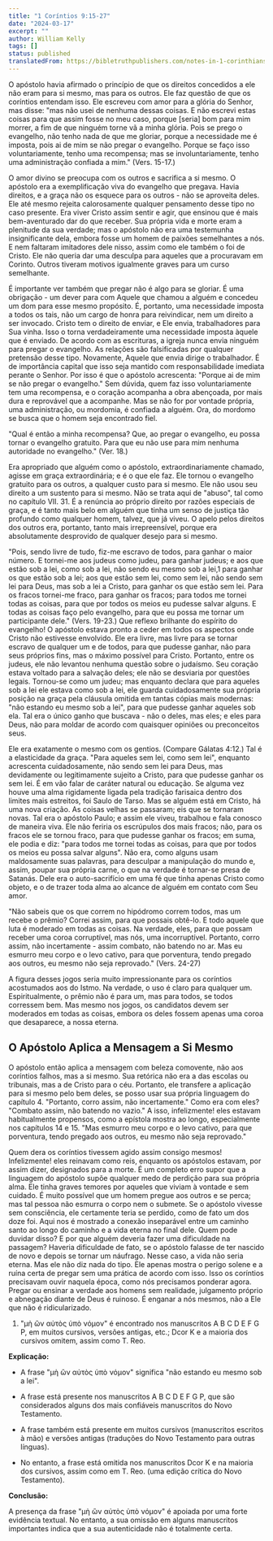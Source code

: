 ```yaml
---
title: "1 Coríntios 9:15-27"
date: "2024-03-17"
excerpt: ""
author: William Kelly
tags: []
status: published
translatedFrom: https://bibletruthpublishers.com/notes-in-1-corinthians-9-15-27/william-kelly-wk/notes-on-1-corinthians/w-kelly/lac143253-lub-16164-5
---
```


O apóstolo havia afirmado o princípio de que os direitos concedidos a
ele não eram para si mesmo, mas para os outros. Ele faz questão de que
os coríntios entendam isso. Ele escreveu com amor para a glória do
Senhor, mas disse: \"mas não usei de nenhuma dessas coisas. E não
escrevi estas coisas para que assim fosse no meu caso, porque \[seria\]
bom para mim morrer, a fim de que ninguém torne vã a minha glória. Pois
se prego o evangelho, não tenho nada de que me gloriar, porque a
necessidade me é imposta, pois ai de mim se não pregar o evangelho.
Porque se faço isso voluntariamente, tenho uma recompensa; mas se
involuntariamente, tenho uma administração confiada a mim.\" (Vers.
15-17.)

O amor divino se preocupa com os outros e sacrifica a si mesmo. O
apóstolo era a exemplificação viva do evangelho que pregava. Havia
direitos, e a graça não os esquece para os outros - não se aproveita
deles. Ele até mesmo rejeita calorosamente qualquer pensamento desse
tipo no caso presente. Era viver Cristo assim sentir e agir, que ensinou
que é mais bem-aventurado dar do que receber. Sua própria vida e morte
eram a plenitude da sua verdade; mas o apóstolo não era uma testemunha
insignificante dela, embora fosse um homem de paixões semelhantes a nós.
E nem faltaram imitadores dele nisso, assim como ele também o foi de
Cristo. Ele não queria dar uma desculpa para aqueles que a procuravam em
Corinto. Outros tiveram motivos igualmente graves para um curso
semelhante.

É importante ver também que pregar não é algo para se gloriar. É uma
obrigação - um dever para com Aquele que chamou a alguém e concedeu um
dom para esse mesmo propósito. É, portanto, uma necessidade imposta a
todos os tais, não um cargo de honra para reivindicar, nem um direito a
ser invocado. Cristo tem o direito de enviar, e Ele envia, trabalhadores
para Sua vinha. Isso o torna verdadeiramente uma necessidade imposta
àquele que é enviado. De acordo com as escrituras, a igreja nunca envia
ninguém para pregar o evangelho. As relações são falsificadas por
qualquer pretensão desse tipo. Novamente, Aquele que envia dirige o
trabalhador. É de importância capital que isso seja mantido com
responsabilidade imediata perante o Senhor. Por isso é que o apóstolo
acrescenta: \"Porque ai de mim se não pregar o evangelho.\" Sem dúvida,
quem faz isso voluntariamente tem uma recompensa, e o coração acompanha
a obra abençoada, por mais dura e reprovável que a acompanhe. Mas se não
for por vontade própria, uma administração, ou mordomia, é confiada a
alguém. Ora, do mordomo se busca que o homem seja encontrado fiel.

\"Qual é então a minha recompensa? Que, ao pregar o evangelho, eu possa
tornar o evangelho gratuito. Para que eu não use para mim nenhuma
autoridade no evangelho.\" (Ver. 18.)

Era apropriado que alguém como o apóstolo, extraordinariamente chamado,
agisse em graça extraordinária; e é o que ele faz. Ele tornou o
evangelho gratuito para os outros, a qualquer custo para si mesmo. Ele
não usou seu direito a um sustento para si mesmo. Não se trata aqui de
\"abuso\", tal como no capítulo VII. 31. É a renúncia ao próprio direito
por razões especiais de graça, e é tanto mais belo em alguém que tinha
um senso de justiça tão profundo como qualquer homem, talvez, que já
viveu. O apelo pelos direitos dos outros era, portanto, tanto mais
irrepreensível, porque era absolutamente desprovido de qualquer desejo
para si mesmo.

\"Pois, sendo livre de tudo, fiz-me escravo de todos, para ganhar o
maior número. E tornei-me aos judeus como judeu, para ganhar judeus; e
aos que estão sob a lei, como sob a lei, não sendo eu mesmo sob a
lei,1 para ganhar os que estão sob a lei; aos que estão sem lei, como
sem lei, não sendo sem lei para Deus, mas sob a lei a Cristo, para
ganhar os que estão sem lei. Para os fracos tornei-me fraco, para ganhar
os fracos; para todos me tornei todas as coisas, para que por todos os
meios eu pudesse salvar alguns. E todas as coisas faço pelo evangelho,
para que eu possa me tornar um participante dele.\" (Vers. 19-23.) Que
reflexo brilhante do espírito do evangelho! O apóstolo estava pronto a
ceder em todos os aspectos onde Cristo não estivesse envolvido. Ele era
livre, mas livre para se tornar escravo de qualquer um e de todos, para
que pudesse ganhar, não para seus próprios fins, mas o máximo possível
para Cristo. Portanto, entre os judeus, ele não levantou nenhuma questão
sobre o judaísmo. Seu coração estava voltado para a salvação deles; ele
não se desviaria por questões legais. Tornou-se como um judeu; mas
enquanto declara que para aqueles sob a lei ele estava como sob a lei,
ele guarda cuidadosamente sua própria posição na graça pela cláusula
omitida em tantas cópias mais modernas: \"não estando eu mesmo sob a
lei\", para que pudesse ganhar aqueles sob ela. Tal era o único ganho
que buscava - não o deles, mas eles; e eles para Deus, não para moldar
de acordo com quaisquer opiniões ou preconceitos seus.

Ele era exatamente o mesmo com os gentios. (Compare Gálatas 4:12.) Tal é
a elasticidade da graça. \"Para aqueles sem lei, como sem lei\",
enquanto acrescenta cuidadosamente, não sendo sem lei para Deus, mas
devidamente ou legitimamente sujeito a Cristo, para que pudesse ganhar
os sem lei. É em vão falar de caráter natural ou educação. Se alguma vez
houve uma alma rigidamente ligada pela tradição farisaica dentro dos
limites mais estreitos, foi Saulo de Tarso. Mas se alguém está em
Cristo, há uma nova criação. As coisas velhas se passaram; eis que se
tornaram novas. Tal era o apóstolo Paulo; e assim ele viveu, trabalhou e
fala conosco de maneira viva. Ele não feriria os escrúpulos dos mais
fracos; não, para os fracos ele se tornou fraco, para que pudesse ganhar
os fracos; em suma, ele podia e diz: \"para todos me tornei todas as
coisas, para que por todos os meios eu possa salvar alguns\". Não era,
como alguns usam maldosamente suas palavras, para desculpar a
manipulação do mundo e, assim, poupar sua própria carne, o que na
verdade é tornar-se presa de Satanás. Dele era o auto-sacrifício em uma
fé que tinha apenas Cristo como objeto, e o de trazer toda alma ao
alcance de alguém em contato com Seu amor.

\"Não sabeis que os que correm no hipódromo correm todos, mas um recebe
o prêmio? Correi assim, para que possais obtê-lo. E todo aquele que luta
é moderado em todas as coisas. Na verdade, eles, para que possam receber
uma coroa corruptível, mas nós, uma incorruptível. Portanto, corro
assim, não incertamente - assim combato, não batendo no ar. Mas eu
esmurro meu corpo e o levo cativo, para que porventura, tendo pregado
aos outros, eu mesmo não seja reprovado.\" (Vers. 24-27)

A figura desses jogos seria muito impressionante para os coríntios
acostumados aos do Istmo. Na verdade, o uso é claro para qualquer um.
Espiritualmente, o prêmio não é para um, mas para todos, se todos
corressem bem. Mas mesmo nos jogos, os candidatos devem ser moderados em
todas as coisas, embora os deles fossem apenas uma coroa que desaparece,
a nossa eterna.

## **O Apóstolo Aplica a Mensagem a Si Mesmo**

O apóstolo então aplica a mensagem com beleza comovente, não aos
coríntios falhos, mas a si mesmo. Sua retórica não era a das escolas ou
tribunais, mas a de Cristo para o céu. Portanto, ele transfere a
aplicação para si mesmo pelo bem deles, se posso usar sua própria
linguagem do capítulo 4. \"Portanto, corro assim, não incertamente.\"
Como era com eles? \"Combato assim, não batendo no vazio.\" A isso,
infelizmente! eles estavam habitualmente propensos, como a epístola
mostra ao longo, especialmente nos capítulos 14 e 15. \"Mas esmurro meu
corpo e o levo cativo, para que porventura, tendo pregado aos outros, eu
mesmo não seja reprovado.\"

Quem dera os coríntios tivessem agido assim consigo mesmos!
Infelizmente! eles reinavam como reis, enquanto os apóstolos estavam,
por assim dizer, designados para a morte. É um completo erro supor que a
linguagem do apóstolo supõe qualquer medo de perdição para sua própria
alma. Ele tinha graves temores por aqueles que viviam à vontade e sem
cuidado. É muito possível que um homem pregue aos outros e se perca; mas
tal pessoa não esmurra o corpo nem o submete. Se o apóstolo vivesse sem
consciência, ele certamente teria se perdido, como de fato um dos doze
foi. Aqui nos é mostrado a conexão inseparável entre um caminho santo ao
longo do caminho e a vida eterna no final dele. Quem pode duvidar disso?
E por que alguém deveria fazer uma dificuldade na passagem? Haveria
dificuldade de fato, se o apóstolo falasse de ter nascido de novo e
depois se tornar um náufrago. Nesse caso, a vida não seria eterna. Mas
ele não diz nada do tipo. Ele apenas mostra o perigo solene e a ruína
certa de pregar sem uma prática de acordo com isso. Isso os coríntios
precisavam ouvir naquela época, como nós precisamos ponderar agora.
Pregar ou ensinar a verdade aos homens sem realidade, julgamento próprio
e abnegação diante de Deus é ruinoso. É enganar a nós mesmos, não a Ele
que não é ridicularizado.

1.  \"μὴ ὢν αὐτὸς ὑπὸ νόμον\" é encontrado nos manuscritos A B C D E F G
    P, em muitos cursivos, versões antigas, etc.; Dcor Κ e a maioria dos
    cursivos omitem, assim como T. Reo.

**Explicação:**

- A frase \"μὴ ὢν αὐτὸς ὑπὸ νόμον\" significa \"não estando eu mesmo
  sob a lei\".

- A frase está presente nos manuscritos A B C D E F G P, que são
  considerados alguns dos mais confiáveis ​​manuscritos do Novo
  Testamento.

- A frase também está presente em muitos cursivos (manuscritos
  escritos à mão) e versões antigas (traduções do Novo Testamento para
  outras línguas).

- No entanto, a frase está omitida nos manuscritos Dcor Κ e na maioria
  dos cursivos, assim como em T. Reo. (uma edição crítica do Novo
  Testamento).

**Conclusão:**

A presença da frase \"μὴ ὢν αὐτὸς ὑπὸ νόμον\" é apoiada por uma forte
evidência textual. No entanto, a sua omissão em alguns manuscritos
importantes indica que a sua autenticidade não é totalmente certa.
